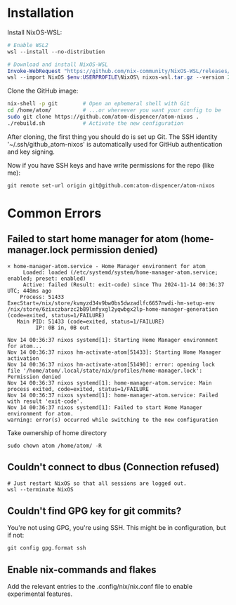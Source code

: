 # Installation

Install NixOS-WSL:
```ps1
# Enable WSL2
wsl --install --no-distribution

# Download and install NixOS-WSL
Invoke-WebRequest "https://github.com/nix-community/NixOS-WSL/releases/download/2405.5.4/nixos-wsl.tar.gz" -OutFile "nixos-wsl.tar.gz"
wsl --import NixOS $env:USERPROFILE\NixOS\ nixos-wsl.tar.gz --version 2
```

Clone the GitHub image:
```sh
nix-shell -p git        # Open an ephemeral shell with Git
cd /home/atom/          # ...or whereever you want your config to be
sudo git clone https://github.com/atom-dispencer/atom-nixos .
./rebuild.sh            # Activate the new configuration
```

After cloning, the first thing you should do is set up Git.
The SSH identity '~/.ssh/github_atom-nixos' is automatically used for GitHub authentication and key signing.

Now if you have SSH keys and have write permissions for the repo (like me):
```
git remote set-url origin git@github.com:atom-dispencer/atom-nixos
```

# Common Errors

## Failed to start home manager for atom (home-manager.lock permission denied)
```
× home-manager-atom.service - Home Manager environment for atom
     Loaded: loaded (/etc/systemd/system/home-manager-atom.service; enabled; preset: enabled)
     Active: failed (Result: exit-code) since Thu 2024-11-14 00:36:37 UTC; 448ms ago
    Process: 51433 ExecStart=/nix/store/kvmyzd34v9bw0bs5dwzadlfc6657nwdi-hm-setup-env /nix/store/6zixczbarzc2b89lmfyxgl2yqwbgx2lp-home-manager-generation (code=exited, status=1/FAILURE)
   Main PID: 51433 (code=exited, status=1/FAILURE)
         IP: 0B in, 0B out

Nov 14 00:36:37 nixos systemd[1]: Starting Home Manager environment for atom...
Nov 14 00:36:37 nixos hm-activate-atom[51433]: Starting Home Manager activation
Nov 14 00:36:37 nixos hm-activate-atom[51490]: error: opening lock file '/home/atom/.local/state/nix/profiles/home-manager.lock': Permission denied
Nov 14 00:36:37 nixos systemd[1]: home-manager-atom.service: Main process exited, code=exited, status=1/FAILURE
Nov 14 00:36:37 nixos systemd[1]: home-manager-atom.service: Failed with result 'exit-code'.
Nov 14 00:36:37 nixos systemd[1]: Failed to start Home Manager environment for atom.
warning: error(s) occurred while switching to the new configuration
```
Take ownership of home directory
```
sudo chown atom /home/atom/ -R
```

## Couldn't connect to dbus (Connection refused)
```
# Just restart NixOS so that all sessions are logged out.
wsl --terminate NixOS
```

## Couldn't find GPG key for git commits?
You're not using GPG, you're using SSH. This might be in configuration, but if not:
```
git config gpg.format ssh
```

## Enable nix-commands and flakes
Add the relevant entries to the .config/nix/nix.conf file to enable experimental features.
